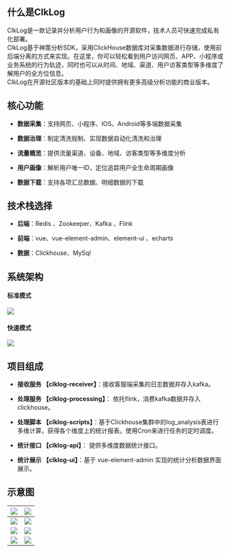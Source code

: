 
<!-- # 产品介绍 -->

## 什么是ClkLog

ClkLog是一款记录并分析用户行为和画像的开源软件，技术人员可快速完成私有化部署。<br>
ClkLog基于神策分析SDK，采用ClickHouse数据库对采集数据进行存储，使用前后端分离的方式来实现。在这里，你可以轻松看到用户访问网页、APP、小程序或业务系统的行为轨迹，同时也可以从时间、地域、渠道、用户访客类型等多维度了解用户的全方位信息。<br>
ClkLog在开源社区版本的基础上同时提供拥有更多高级分析功能的商业版本。

## 核心功能

- **数据采集**：支持网页、小程序、IOS、Android等多端数据采集

- **数据治理**：制定清洗规制、实现数据自动化清洗和治理

- **流量概览**：提供流量渠道、设备、地域、访客类型等多维度分析

- **用户画像**：解析用户唯一ID，定位追踪用户全生命周期画像

- **数据下载**：支持各项汇总数据、明细数据的下载

## 技术栈选择

- **后端**：Redis 、Zookeeper、Kafka 、Flink

- **前端**：vue、vue-element-admin、element-ui 、echarts

- **数据**：Clickhouse、MySql

## 系统架构

<!-- tabs:start -->

#### **标准模式**

![](../assets/imgs/all-process1.png)

#### **快速模式**

![](../assets/imgs/fast-process1.png)

<!-- tabs:end -->

## 项目组成

- **接收服务 【clklog-receiver】**：接收客服端采集的日志数据并存入kafka。

- **处理服务  【clklog-processing】**： 依托flink，消费kafka数据并存入clickhouse。

- **处理脚本 【clklog-scripts】**：基于Clickhouse集群中的log_analysis表进行多维计算，获得各个维度上的统计报表。使用Cron来进行任务的定时调度。

- **统计接口 【clklog-api】**： 提供多维度数据统计接口。

- **统计展示 【clklog-ui】**：基于 vue-element-admin 实现的统计分析数据界面展示。

## 示意图

| ![](../assets/imgs/1.png) | ![](../assets/imgs/2.png) |
| ------------------------- | ------------------------- |
| ![](../assets/imgs/3.png) | ![](../assets/imgs/4.png) |
| ![](../assets/imgs/5.png) | ![](../assets/imgs/6.png) |
| ![](../assets/imgs/7.png) | ![](../assets/imgs/8.png) |

